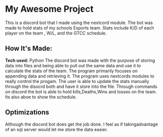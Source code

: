 # My Awesome Project
This is a discord bot that I made using the nextcord module. The bot was made to hold stats of my schools Esports team. Stats include K/D of each player on the team , W/L, and the GTCC schedule. 

## How It's Made:

**Tech used:** Python
The discord bot was made with the purpose of storing data into files and being able to pull out the same data and use it to calculate the stats of the team. The program primarily focuses on appending data and retrieving it. The program uses nextcords modules to really control the progam. The user is able to update the stats manually through the disocrd both and have it store into the file. Through commands on discord the bot is able to hold kills,Deaths,Wins and losses on the team. Its also aboe to show the schedule.


## Optimizations
Although the discord bot does get the job done. I feel as if takingadvantage of an sql server would let me store the data easier.







